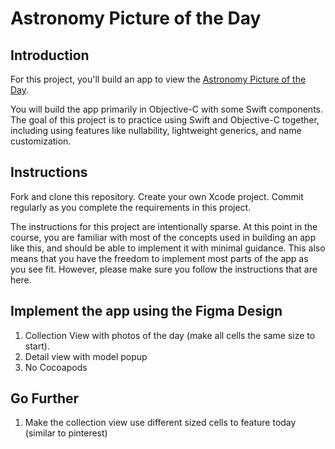 # Astronomy Picture of the Day

## Introduction

For this project, you'll build an app to view the [Astronomy Picture of the Day](https://apod.nasa.gov/apod/astropix.html).

You will build the app primarily in Objective-C with some Swift components. The goal of this project is to practice using Swift and Objective-C together, including using features like nullability, lightweight generics, and name customization.

## Instructions

Fork and clone this repository. Create your own Xcode project. Commit regularly as you complete the requirements in this project.

The instructions for this project are intentionally sparse. At this point in the course, you are familiar with most of the concepts used in building an app like this, and should be able to implement it with minimal guidance. This also means that you have the freedom to implement most parts of the app as you see fit. However, please make sure you follow the instructions that are here.

## Implement the app using the Figma Design

1. Collection View with photos of the day (make all cells the same size to start).
2. Detail view with model popup
3. No Cocoapods

## Go Further

1. Make the collection view use different sized cells to feature today (similar to pinterest)
